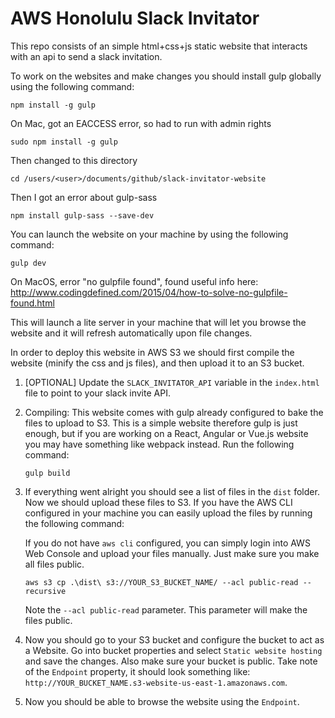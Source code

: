 # AWS Honolulu Slack Invitator

This repo consists of an simple html+css+js static website that interacts with an api to send a slack invitation.

To work on the websites and make changes you should install gulp globally using the following command:

```
npm install -g gulp
```

On Mac, got an EACCESS error, so had to run with admin rights
```
sudo npm install -g gulp
```
Then changed to this directory
```
cd /users/<user>/documents/github/slack-invitator-website
```

Then I got an error about gulp-sass
```
npm install gulp-sass --save-dev
```


You can launch the website on your machine by using the following command:

```
gulp dev
```
On MacOS, error "no gulpfile found", found useful info here:
http://www.codingdefined.com/2015/04/how-to-solve-no-gulpfile-found.html



This will launch a lite server in your machine that will let you browse the website and it will refresh automatically upon file changes.

In order to deploy this website in AWS S3 we should first compile the website (minify the css and js files), and then upload it to an S3 bucket.

1. [OPTIONAL] Update the `SLACK_INVITATOR_API` variable in the `index.html` file to point to your slack invite API.

1. Compiling: This website comes with gulp already configured to bake the files to upload to S3. This is a simple website therefore gulp is just enough, but if you are working on a React, Angular or Vue.js website you may have something like webpack instead. Run the following command:

    ```
    gulp build
    ```

1. If everything went alright you should see a list of files in the `dist` folder. Now we should upload these files to S3. If you have the AWS CLI configured in your machine you can easily upload the files by running the following command:

    If you do not have `aws cli` configured, you can simply login into AWS Web Console and upload your files manually. Just make sure you make all files public.

    ```
    aws s3 cp .\dist\ s3://YOUR_S3_BUCKET_NAME/ --acl public-read --recursive
    ```
    Note the `--acl public-read` parameter. This parameter will make the files public.

1. Now you should go to your S3 bucket and configure the bucket to act as a Website. Go into bucket properties and select `Static website hosting` and save the changes. Also make sure your bucket is public. Take note of the `Endpoint` property, it should look something like: `http://YOUR_BUCKET_NAME.s3-website-us-east-1.amazonaws.com`.

1. Now you should be able to browse the website using the `Endpoint`.
